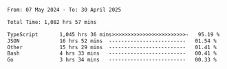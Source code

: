 
<!--START_SECTION:waka-->

```txt
From: 07 May 2024 - To: 30 April 2025

Total Time: 1,082 hrs 57 mins

TypeScript       1,045 hrs 36 mins>>>>>>>>>>>>>>>>>>>>>>>>-   95.19 %
JSON             16 hrs 52 mins  -------------------------   01.54 %
Other            15 hrs 29 mins  -------------------------   01.41 %
Bash             4 hrs 33 mins   -------------------------   00.41 %
Go               3 hrs 34 mins   -------------------------   00.33 %
```

<!--END_SECTION:waka-->

<!--

### Hi there 👋
**Iam-cesar/Iam-cesar** is a ✨ _special_ ✨ repository because its `README.md` (this file) appears on your GitHub profile.

Here are some ideas to get you started:

- 🔭 I’m currently working on ...
- 🌱 I’m currently learning ...
- 👯 I’m looking to collaborate on ...
- 🤔 I’m looking for help with ...
- 💬 Ask me about ...
- 📫 How to reach me: ...
- 😄 Pronouns: ...
- ⚡ Fun fact: ...
-->
